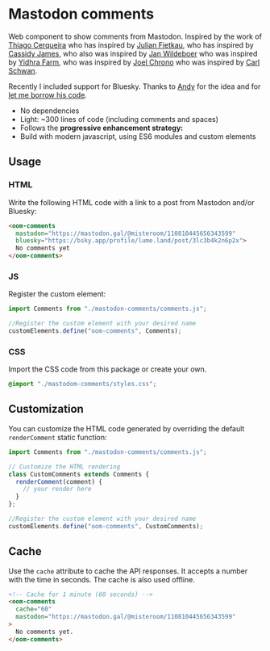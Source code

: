 # Mastodon comments

Web component to show comments from Mastodon. Inspired by the work of
[Thiago Cerqueira](https://thiagojedi.github.io/blog/activitypub-comments/) who
has inspired by
[Julian Fietkau](https://fietkau.blog/2023/another_blog_resurrection_fediverse_new_comment_system),
who has inspired by
[Cassidy James](https://cassidyjames.com/blog/fediverse-blog-comments-mastodon/),
who also was inspired by
[Jan Wildeboer](https://jan.wildeboer.net/2023/02/Jekyll-Mastodon-Comments/) who
was inspired by
[Yidhra Farm](https://yidhra.farm/tech/jekyll/2022/01/03/mastodon-comments-for-jekyll.html),
who was inspired by
[Joel Chrono](https://joelchrono12.xyz/blog/how-to-add-mastodon-comments-to-jekyll-blog/)
who was inspired by
[Carl Schwan](https://carlschwan.eu/2020/12/29/adding-comments-to-your-static-blog-with-mastodon/).

Recently I included support for Bluesky. Thanks to [Andy](https://pixelde.su/) for the idea and for [let me borrow his code](https://mastodon.gal/@pixel@desu.social/113569049052739770).

- No dependencies
- Light: ~300 lines of code (including comments and spaces)
- Follows the **progressive enhancement strategy:**
- Build with modern javascript, using ES6 modules and custom elements

## Usage

### HTML

Write the following HTML code with a link to a post from Mastodon and/or Bluesky:

```html
<oom-comments
  mastodon="https://mastodon.gal/@misteroom/110810445656343599"
  bluesky="https://bsky.app/profile/lume.land/post/3lc3b4k2n6p2x">
  No comments yet
</oom-comments>
```

### JS

Register the custom element:

```js
import Comments from "./mastodon-comments/comments.js";

//Register the custom element with your desired name
customElements.define("oom-comments", Comments);
```

### CSS

Import the CSS code from this package or create your own.

```css
@import "./mastodom-comments/styles.css";
```

## Customization

You can customize the HTML code generated by overriding the default
`renderComment` static function:

```js
import Comments from "./mastodon-comments/comments.js";

// Customize the HTML rendering
class CustomComments extends Comments {
  renderComment(comment) {
    // your render here
  }
};

//Register the custom element with your desired name
customElements.define("oom-comments", CustomComments);
```

## Cache

Use the `cache` attribute to cache the API responses. It accepts a number with
the time in seconds. The cache is also used offline.

```html
<!-- Cache for 1 minute (60 seconds) -->
<oom-comments
  cache="60"
  mastodon="https://mastodon.gal/@misteroom/110810445656343599"
>
  No comments yet.
</oom-comments>
```
